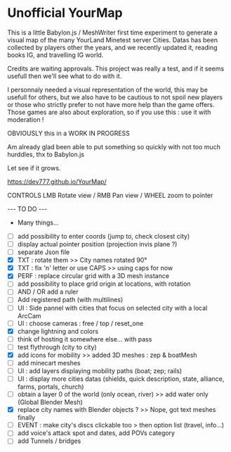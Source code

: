 # Unofficial YourMap

This is a little Babylon.js / MeshWriter first time experiment to generate a visual map of the many YourLand Minetest server Cities.
Datas has been collected by players other the years, and we recently updated it, reading books IG, and travelling IG world.

Credits are waiting approvals.
This project was really a test, and if it seems usefull then we'll see what to do with it.

I personnaly needed a visual representation of the world, this may be usefull for others, but we also have to be cautious to not spoil new players or those who strictly prefer to not have more help than the game offers.
Those games are also about exploration, so if you use this : use it with moderation !

OBVIOUSLY this in a WORK IN PROGRESS

Am already glad been able to put something so quickly with not too much hurddles, thx to Babylon.js

Let see if it grows.

https://dev777.github.io/YourMap/

CONTROLS
LMB Rotate view / RMB Pan view / WHEEL zoom to pointer

--- TO DO ---
* Many things...
- [ ] add possibility to enter coords (jump to, check closest city)
- [ ] display actual pointer position (projection invis plane ?)
- [ ] separate Json file
- [x] TXT : rotate them >> City names rotated 90°
- [x] TXT : fix 'n' letter or use CAPS >> using caps for now
- [x] PERF : replace circular grid with a 3D mesh instance
- [ ] add possibility to place grid origin at locations, with rotation
- [ ] AND / OR add a ruler
- [ ] Add registered path (with multilines)
- [ ] UI : Side pannel with cities that focus on selected city with a local ArcCam
- [ ] UI : choose cameras : free / top / reset_one
- [x] change lightning and colors
- [ ] think of hosting it somewhere else... with pass
- [ ] test flythrough (city to city)
- [x] add icons for mobility >> added 3D meshes : zep & boatMesh
- [ ] add minecart meshes
- [ ] UI : add layers displaying mobility paths (boat; zep; rails)
- [ ] UI : display more cities datas (shields, quick description, state, alliance, farms, portals, church)
- [ ] obtain a layer 0 of the world (only ocean, river) >> add water only (Global Blender Mesh)
- [x] replace city names with Blender objects ? >> Nope, got text meshes finally
- [ ] EVENT : make city's discs clickable too > then option list (travel, info...)
- [ ] add voice's attack spot and dates, add POVs category
- [ ] add Tunnels / bridges
